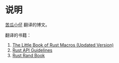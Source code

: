 # 说明

[苦瓜小仔](https://github.com/zjp-CN) 翻译的博文。

翻译的书籍：

1. [The Little Book of Rust Macros (Updated Version)](https://github.com/zjp-CN/tlborm)
2. [Rust API Guidelines](https://github.com/zjp-CN/api-guidelines)
3. [Rust Rand Book](https://github.com/zjp-CN/Rust-Rand-Book-zh) 
